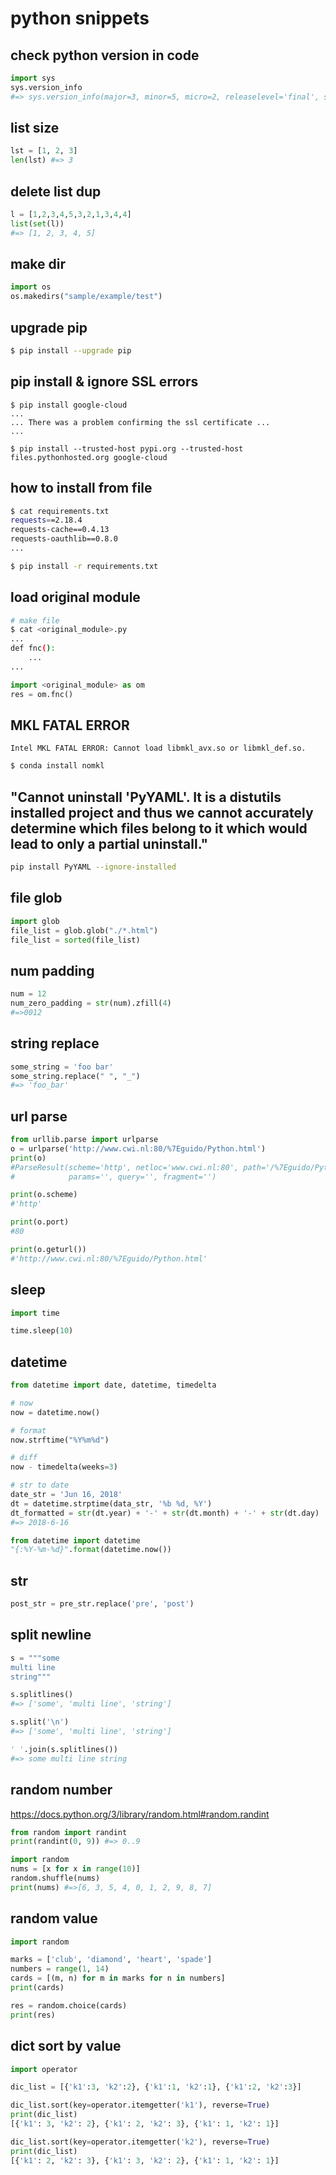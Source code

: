 # python snippets

## check python version in code
```python
import sys
sys.version_info
#=> sys.version_info(major=3, minor=5, micro=2, releaselevel='final', serial=0)
```

## list size
```python
lst = [1, 2, 3]
len(lst) #=> 3
```

## delete list dup
```python
l = [1,2,3,4,5,3,2,1,3,4,4]
list(set(l))
#=> [1, 2, 3, 4, 5]
```

## make dir
```python
import os
os.makedirs("sample/example/test")
```

## upgrade pip
```bash
$ pip install --upgrade pip
```

## pip install & ignore SSL errors
```
$ pip install google-cloud
...
... There was a problem confirming the ssl certificate ...
...

$ pip install --trusted-host pypi.org --trusted-host files.pythonhosted.org google-cloud
```


## how to install from file
```bash
$ cat requirements.txt
requests==2.18.4
requests-cache==0.4.13
requests-oauthlib==0.8.0
...

$ pip install -r requirements.txt
```

## load original module
```bash
# make file
$ cat <original_module>.py
...
def fnc():
    ...
...

```

```python
import <original_module> as om
res = om.fnc()
```

## MKL FATAL ERROR
```
Intel MKL FATAL ERROR: Cannot load libmkl_avx.so or libmkl_def.so.
```

```python
$ conda install nomkl
```

## "Cannot uninstall 'PyYAML'. It is a distutils installed project and thus we cannot accurately determine which files belong to it which would lead to only a partial uninstall."
```bash
pip install PyYAML --ignore-installed
```

## file glob
```python
import glob
file_list = glob.glob("./*.html")
file_list = sorted(file_list)
```

## num padding
```python
num = 12
num_zero_padding = str(num).zfill(4)
#=>0012
```

## string replace
```python
some_string = 'foo bar'
some_string.replace(" ", "_")
#=> 'foo_bar'
```

## url parse
```python
from urllib.parse import urlparse
o = urlparse('http://www.cwi.nl:80/%7Eguido/Python.html')
print(o)
#ParseResult(scheme='http', netloc='www.cwi.nl:80', path='/%7Eguido/Python.html',
#            params='', query='', fragment='')

print(o.scheme)
#'http'

print(o.port)
#80

print(o.geturl())
#'http://www.cwi.nl:80/%7Eguido/Python.html'
```

## sleep
```python
import time

time.sleep(10)

```

## datetime
```python
from datetime import date, datetime, timedelta

# now
now = datetime.now()

# format
now.strftime("%Y%m%d")

# diff
now - timedelta(weeks=3)

# str to date
date_str = 'Jun 16, 2018'
dt = datetime.strptime(data_str, '%b %d, %Y')
dt_formatted = str(dt.year) + '-' + str(dt.month) + '-' + str(dt.day)
#=> 2018-6-16
```

```python
from datetime import datetime
"{:%Y-%m-%d}".format(datetime.now())
```




## str
```python
post_str = pre_str.replace('pre', 'post')
```

## split newline
```python
s = """some
multi line
string"""

s.splitlines()
#=> ['some', 'multi line', 'string']

s.split('\n')
#=> ['some', 'multi line', 'string']

' '.join(s.splitlines())
#=> some multi line string
```

## random number
https://docs.python.org/3/library/random.html#random.randint
```python
from random import randint
print(randint(0, 9)) #=> 0..9
```

```python
import random
nums = [x for x in range(10)]
random.shuffle(nums)
print(nums) #=>[6, 3, 5, 4, 0, 1, 2, 9, 8, 7]
```

## random value
```python
import random

marks = ['club', 'diamond', 'heart', 'spade']
numbers = range(1, 14)
cards = [(m, n) for m in marks for n in numbers]
print(cards)

res = random.choice(cards)
print(res)
```



## dict sort by value
```python
import operator

dic_list = [{'k1':3, 'k2':2}, {'k1':1, 'k2':1}, {'k1':2, 'k2':3}]

dic_list.sort(key=operator.itemgetter('k1'), reverse=True)
print(dic_list)
[{'k1': 3, 'k2': 2}, {'k1': 2, 'k2': 3}, {'k1': 1, 'k2': 1}]

dic_list.sort(key=operator.itemgetter('k2'), reverse=True)
print(dic_list)
[{'k1': 2, 'k2': 3}, {'k1': 3, 'k2': 2}, {'k1': 1, 'k2': 1}]
```

